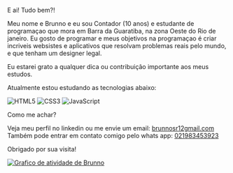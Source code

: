   E ai! Tudo bem?!

Meu nome e Brunno e eu sou Contador (10 anos) e estudante de programaçao que mora em Barra da Guaratiba, na zona Oeste do Rio de janeiro.
Eu gosto de programar e meus objetivos na programaçao é criar incriveis websistes e aplicativos que resolvam problemas reais pelo mundo, e que tenham um designer legal.

Eu estarei grato  a qualquer dica ou contribuição importante aos meus estudos.

Atualmente estou estudando as tecnologias abaixo:

![HTML5](https://img.shields.io/badge/-HTML5-E34F26?style=flat&labelColor=E34F26&logo=html5&logoColor=ffffff)
![CSS3](https://img.shields.io/badge/-CSS3-1572B6?style=flat&labelColor=1572B6&logo=css3&logoColor=ffffff)
![JavaScript](https://img.shields.io/badge/-JavaScript-F7DF1E?style=flat&labelColor=F7DF1E&logo=javascript&logoColor=000000)


Como me achar?

Veja meu perfil no linkedin ou me envie um email: <a href="mailto:brunnosr12gmail.com" target="_blank">brunnosr12gmail.com</a><br>
Também pode entrar em contato comigo pelo whats app: [021983453923](https://wa.me/5521983453923)

Obrigado por sua visita!

[![Grafico de atividade de Brunno](https://github-readme-activity-graph.vercel.app/graph?username=Brunnosr12&theme=github-compact)](https://github.com/Brunnosr12)
